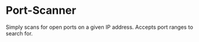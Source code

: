 # Port-Scanner

Simply scans for open ports on a given IP address.
Accepts port ranges to search for.